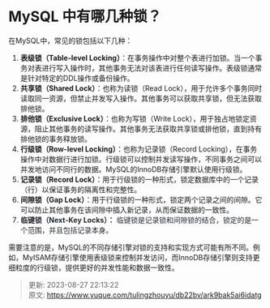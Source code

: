 # MySQL 中有哪几种锁？

在MySQL中，常见的锁包括以下几种：

1. **表级锁（Table-level Locking）**：在事务操作中对整个表进行加锁。当一个事务对表进行写入操作时，其他事务无法对该表进行任何读写操作。表级锁通常是针对特定的DDL操作或备份操作。
2. **共享锁（Shared Lock）**：也称为读锁（Read Lock），用于允许多个事务同时读取同一资源，但禁止并发写入操作。其他事务可以获取共享锁，但无法获取排他锁。
3. **排他锁（Exclusive Lock）**：也称为写锁（Write Lock），用于独占地锁定资源，阻止其他事务的读写操作。其他事务无法获取共享锁或排他锁，直到持有排他锁的事务释放锁。
4. **行级锁（Row-level Locking）**：也称为记录锁（Record Locking），在事务操作中对数据行进行加锁。行级锁可以控制并发读写操作，不同事务之间可以并发地访问不同行的数据。MySQL的InnoDB存储引擎默认使用行级锁。
5. **记录锁（Record Lock）**：用于行级锁的一种形式，锁定数据库中的一个记录（行）以保证事务的隔离性和完整性。
6. **间隙锁（Gap Lock）**：用于行级锁的一种形式，锁定两个记录之间的间隙。它可以防止其他事务在该间隙中插入新记录，从而保证数据的一致性。
7. **<font style="color:rgb(36, 41, 47);">临键锁（Next-Key Locks）：</font>**<font style="color:rgb(36, 41, 47);"> </font><font style="color:rgb(36, 41, 47);">临键锁是记录锁和间隙锁的结合，锁定的是一个范围，并且包括记录本身。</font>

需要注意的是，MySQL的不同存储引擎对锁的支持和实现方式可能有所不同。例如，MyISAM存储引擎使用表级锁来控制并发访问，而InnoDB存储引擎则支持更细粒度的行级锁，提供更好的并发性能和数据一致性。



> 更新: 2023-08-27 22:13:22  
> 原文: <https://www.yuque.com/tulingzhouyu/db22bv/ark9bak5ai6idatg>